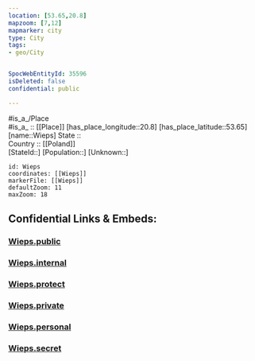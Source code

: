 ```yaml
---
location: [53.65,20.8] 
mapzoom: [7,12] 
mapmarker: city 
type: City
tags:
- geo/City


SpocWebEntityId: 35596
isDeleted: false
confidential: public

---
```

#is_a_/Place  
#is_a_ :: [[Place]] 
[has_place_longitude::20.8] 
[has_place_latitude::53.65] 
[name::Wieps] 
State ::  
Country :: [[Poland]]  
[StateId::] 
[Population::] 
[Unknown::] 


```leaflet
id: Wieps
coordinates: [[Wieps]] 
markerFile: [[Wieps]] 
defaultZoom: 11 
maxZoom: 18
```


## Confidential Links & Embeds: 

### [Wieps.public](/_public/\Earth\Continent\Europe\Europe~East\Poland\Provinces~Poland\Warmian-Masurian\CityWieps.public.md) 

### [Wieps.internal](/_internal/\Earth\Continent\Europe\Europe~East\Poland\Provinces~Poland\Warmian-Masurian\CityWieps.internal.md) 

### [Wieps.protect](/_protect/\Earth\Continent\Europe\Europe~East\Poland\Provinces~Poland\Warmian-Masurian\CityWieps.protect.md) 

### [Wieps.private](/_private/\Earth\Continent\Europe\Europe~East\Poland\Provinces~Poland\Warmian-Masurian\CityWieps.private.md) 

### [Wieps.personal](/_personal/\Earth\Continent\Europe\Europe~East\Poland\Provinces~Poland\Warmian-Masurian\CityWieps.personal.md) 

### [Wieps.secret](/_secret/\Earth\Continent\Europe\Europe~East\Poland\Provinces~Poland\Warmian-Masurian\CityWieps.secret.md)

